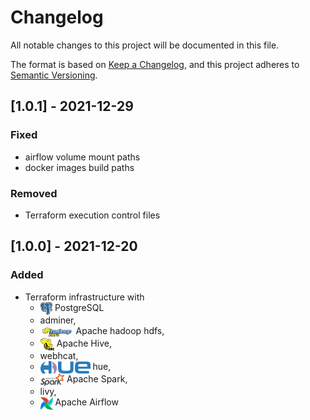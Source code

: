 # Changelog

All notable changes to this project will be documented in this file.

The format is based on [Keep a Changelog](https://keepachangelog.com/en/1.0.0/),
and this project adheres to [Semantic Versioning](https://semver.org/spec/v2.0.0.html).


## [1.0.1] - 2021-12-29

### Fixed

- airflow volume mount paths
- docker images build paths

### Removed

- Terraform execution control files


## [1.0.0] - 2021-12-20

### Added

- Terraform infrastructure with 
  - <img src="img/postgresql.png" alt="PostgreSQL" height="20" style="vertical-align: middle;"> PostgreSQL
  - adminer, 
  - <img src="img/hdfs.png" alt="hdfs" height="20" style="vertical-align: middle;"> Apache hadoop hdfs, 
  - <img src="img/hive.png" alt="Apache Hive" height="20" style="vertical-align: middle;"> Apache Hive, 
  - webhcat, 
  - <img src="img/hue.png" alt="hue" height="20" style="vertical-align: middle;"> hue, 
  - <img src="img/spark.svg" alt="Apache Spark" height="20" style="vertical-align: middle;"> Apache Spark, 
  - livy, 
  - <img src="img/airflow.png" alt="Apache Airflow" height="20" style="vertical-align: middle;"> Apache Airflow